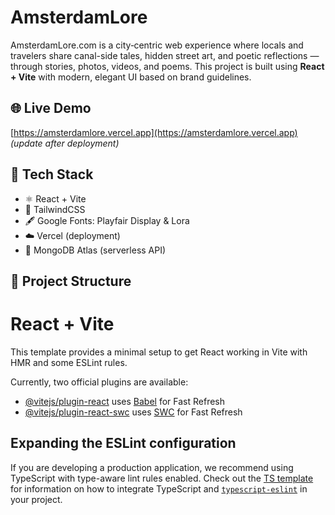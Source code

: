 # AmsterdamLore

AmsterdamLore.com is a city‐centric web experience where locals and travelers share canal-side tales, hidden street art, and poetic reflections — through stories, photos, videos, and poems. This project is built using **React + Vite** with modern, elegant UI based on brand guidelines.

## 🌐 Live Demo
[https://amsterdamlore.vercel.app](https://amsterdamlore.vercel.app) *(update after deployment)*

## 🚀 Tech Stack
- ⚛️ React + Vite
- 🎨 TailwindCSS
- 🖋️ Google Fonts: Playfair Display & Lora
- ☁️ Vercel (deployment)
- 🧠 MongoDB Atlas (serverless API)

## 📁 Project Structure


# React + Vite

This template provides a minimal setup to get React working in Vite with HMR and some ESLint rules.

Currently, two official plugins are available:

- [@vitejs/plugin-react](https://github.com/vitejs/vite-plugin-react/blob/main/packages/plugin-react) uses [Babel](https://babeljs.io/) for Fast Refresh
- [@vitejs/plugin-react-swc](https://github.com/vitejs/vite-plugin-react/blob/main/packages/plugin-react-swc) uses [SWC](https://swc.rs/) for Fast Refresh

## Expanding the ESLint configuration

If you are developing a production application, we recommend using TypeScript with type-aware lint rules enabled. Check out the [TS template](https://github.com/vitejs/vite/tree/main/packages/create-vite/template-react-ts) for information on how to integrate TypeScript and [`typescript-eslint`](https://typescript-eslint.io) in your project.
